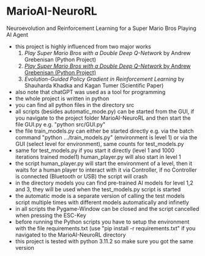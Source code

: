 # MarioAI-NeuroRL
Neuroevolution and Reinforcement Learning for a Super Mario Bros Playing AI Agent

* this project is highly influenced from two major works
  1. _Play Super Mario Bros with a Double Deep Q-Network_ by Andrew Grebenisan (Python Project)
  2. [_Play Super Mario Bros with a Double Deep Q-Network_ by Andrew Grebenisan (Python Project)](https://arxiv.org/abs/1805.07917)
  3. _Evolution-Guided Policy Gradient in Reinforcement Learning_ by Shauharda Khadka and Kagan Tumer (Scientific Paper)
* also note that chatGPT was used as a tool for programming 
* the whole project is written in python
* you can find all python files in the directory src
* all scripts (besides automatic_mode.py) can be started from the GUI, if you navigate to the project folder MarioAI-NeuroRL and then start the file GUI.py e.g. "python src/GUI.py"
* the file train_models.py can either be started directly e.g. via the batch command "python .../train_models.py" (environment is level 1) or via the GUI (select level for environment), same counts for test_models.py
* same for test_models.py if you start it directly (level 1 and 1000 iterations trained model1) human_player.py will also start in level 1
* the script human_player.py will start the environment of a level, then it waits for a human player to interact with it via Controller, if no Controller is connected (Bluetooth or USB) the script will crash
* in the directory models you can find pre-trained AI models for level 1,2 and 3, they will be used when the test_models.py script is started
* the automatic mode is a separate version of calling the test models script multiple times with different models automatically and infinetly
* in all scripts the Pygame-Window can be closed and the script cancelled when pressing the ESC-Key
* before running the Python scripts you have to setup the environment with the file requirements.txt (use "pip install -r requirements.txt" if you navigated to the MarioAI-NeuroRL directory  
* this project is tested with python 3.11.2 so make sure you got the same version
